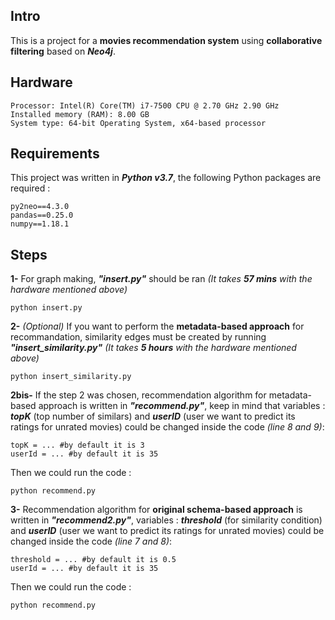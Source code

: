 ## Intro

This is a project for a **movies recommendation system** using **collaborative filtering** based on ***Neo4j***.

## Hardware
```
Processor: Intel(R) Core(TM) i7-7500 CPU @ 2.70 GHz 2.90 GHz
Installed memory (RAM): 8.00 GB
System type: 64-bit Operating System, x64-based processor
```

## Requirements

This project was written in ***Python v3.7***, the following Python packages are required :
```
py2neo==4.3.0
pandas==0.25.0
numpy==1.18.1
```

## Steps

**1-** For graph making, ***"insert.py"*** should be ran *(It takes* ***57 mins*** *with the hardware mentioned above)*
```
python insert.py
```

**2-** *(Optional)* If you want to perform the **metadata-based approach** for recommandation, similarity edges must be created by running ***"insert_similarity.py"*** *(It takes* ***5 hours*** *with the hardware mentioned above)*
```
python insert_similarity.py
```

**2bis-** If the step 2 was chosen, recommendation algorithm for metadata-based approach is written in ***"recommend.py"***, keep in mind that variables : ***topK*** (top number of similars) and ***userID*** (user we want to predict its ratings for unrated movies) could be changed inside the code *(line 8 and 9)*:
```
topK = ... #by default it is 3
userId = ... #by default it is 35
```
Then we could run the code :
```
python recommend.py
```

**3-** Recommendation algorithm for **original schema-based approach** is written in ***"recommend2.py"***, variables : ***threshold*** (for similarity condition) and ***userID*** (user we want to predict its ratings for unrated movies) could be changed inside the code *(line 7 and 8)*:
```
threshold = ... #by default it is 0.5
userId = ... #by default it is 35
```
Then we could run the code :
```
python recommend.py
```
